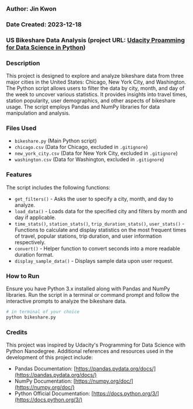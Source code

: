 
### Author: Jin Kwon 
### Date Created: 2023-12-18 

### US Bikeshare Data Analysis (project URL: [Udacity Proamming for Data Science in Python](https://learn.udacity.com/nanodegrees/nd104))

### Description
This project is designed to explore and analyze bikeshare data from three major cities in the United States: Chicago, New York City, and Washington. The Python script allows users to filter the data by city, month, and day of the week to uncover various statistics. It provides insights into travel times, station popularity, user demographics, and other aspects of bikeshare usage. The script employs Pandas and NumPy libraries for data manipulation and analysis.

### Files Used
- `bikeshare.py` (Main Python script)
- `chicago.csv` (Data for Chicago, excluded in `.gitignore`)
- `new_york_city.csv` (Data for New York City, excluded in `.gitignore`)
- `washington.csv` (Data for Washington, excluded in `.gitignore`)

### Features
The script includes the following functions:
- `get_filters()` - Asks the user to specify a city, month, and day to analyze.
- `load_data()` - Loads data for the specified city and filters by month and day if applicable.
- `time_stats()`, `station_stats()`, `trip_duration_stats()`, `user_stats()` - Functions to calculate and display statistics on the most frequent times of travel, popular stations, trip duration, and user information respectively.
- `convert()` - Helper function to convert seconds into a more readable duration format.
- `display_sample_data()` - Displays sample data upon user request.

### How to Run
Ensure you have Python 3.x installed along with Pandas and NumPy libraries. Run the script in a terminal or command prompt and follow the interactive prompts to analyze the bikeshare data.
```sh
# in terminal of your choice
python bikeshare.py
```

### Credits
This project was inspired by Udacity's Programming for Data Science with Python Nanodegree. Additional references and resources used in the development of this project include:
- Pandas Documentation: [https://pandas.pydata.org/docs/](https://pandas.pydata.org/docs/)
- NumPy Documentation: [https://numpy.org/doc/](https://numpy.org/doc/)
- Python Official Documentation: [https://docs.python.org/3/](https://docs.python.org/3/)